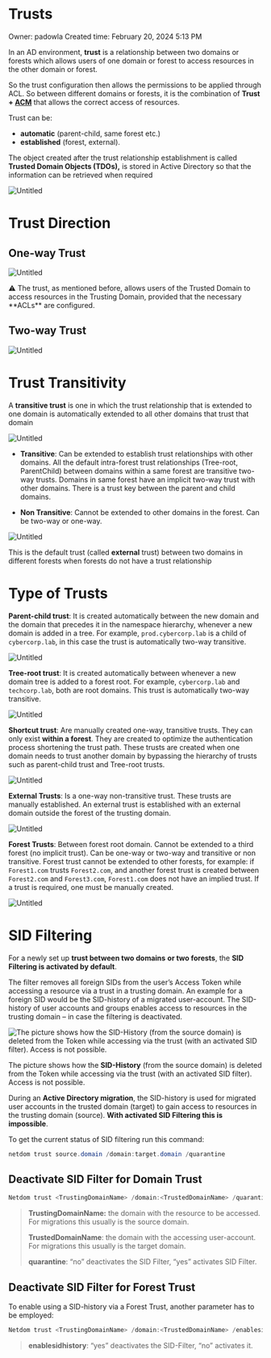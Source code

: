 # Trusts

Owner: padowla
Created time: February 20, 2024 5:13 PM

In an AD environment, **trust** is a relationship between two domains or forests which allows users of one domain or forest to access resources in the other domain or forest.

So the trust configuration then allows the permissions to be applied through ACL. So between different domains or forests, it is the combination of **Trust + [ACM](https://www.notion.so/ACM-ACL-DACL-SACL-be5782955ca24173b9d3078fd6e1b6d5?pvs=21)** that allows the correct access of resources.

Trust can be:

- **automatic** (parent-child, same forest etc.)
- **established** (forest, external).

The object created after the trust relationship establishment is called **Trusted Domain Objects (TDOs),** is stored in Active Directory so that the information can be retrieved when required

![Untitled](Trusts%20589d3dddc9284091b38927fa5621ba5a/Untitled.png)

# Trust Direction

## One-way Trust

![Untitled](Trusts%20589d3dddc9284091b38927fa5621ba5a/Untitled%201.png)

<aside>
⚠️ The trust, as mentioned before, allows users of the Trusted Domain to access resources in the Trusting Domain, provided that the necessary **ACLs** are configured.

</aside>

## Two-way Trust

![Untitled](Trusts%20589d3dddc9284091b38927fa5621ba5a/Untitled%202.png)

# Trust Transitivity

A **transitive trust** is one in which the trust relationship that is extended to one domain is automatically extended to all other domains that trust that domain

![Untitled](Trusts%20589d3dddc9284091b38927fa5621ba5a/Untitled%203.png)

- **Transitive**: Can be extended to establish trust relationships with other domains. All the default intra-forest trust relationships (Tree-root, ParentChild) between domains within a same forest are transitive two-way trusts.
Domains in same forest have an implicit two-way trust with other domains. There is a trust key between the parent and child domains.

- **Non Transitive**: Cannot be extended to other domains in the forest. Can be two-way or one-way.

![Untitled](Trusts%20589d3dddc9284091b38927fa5621ba5a/Untitled%204.png)

This is the default trust (called **external** trust) between two domains in different forests when forests do not have a trust relationship

# Type of Trusts

**Parent-child trust**: It is created automatically between the new domain and the domain that precedes it in the namespace hierarchy, whenever a new domain is added in a tree. For example, `prod.cybercorp.lab` is a child of `cybercorp.lab`, in this case the trust is automatically two-way transitive.

![Untitled](Trusts%20589d3dddc9284091b38927fa5621ba5a/Untitled%205.png)

**Tree-root trust**: It is created automatically between whenever a new domain tree is added to a forest root. For example, `cybercorp.lab` and `techcorp.lab`, both are root domains. This trust is automatically two-way transitive.

![Untitled](Trusts%20589d3dddc9284091b38927fa5621ba5a/Untitled%206.png)

**Shortcut trust**: Are manually created one-way, transitive trusts. They can only exist **within a forest**. They are created to optimize the authentication process shortening the trust path. These trusts are created when one domain needs to trust another domain by bypassing the hierarchy of trusts such as parent-child trust and Tree-root trusts.

![Untitled](Trusts%20589d3dddc9284091b38927fa5621ba5a/Untitled%207.png)

**External Trusts**: Is a one-way non-transitive trust. These trusts are manually established. An external trust is established with an external domain outside the forest of the trusting domain.

![Untitled](Trusts%20589d3dddc9284091b38927fa5621ba5a/Untitled%208.png)

**Forest Trusts**: Between forest root domain. Cannot be extended to a third forest (no implicit trust). Can be one-way or two-way and transitive or non transitive.
Forest trust cannot be extended to other forests, for example:
if `Forest1.com` trusts `Forest2.com`, and another forest trust is created between `Forest2.com` and `Forest3.com`, `Forest1.com` does not have an implied trust. If a trust is required, one must be manually created.

![Untitled](Trusts%20589d3dddc9284091b38927fa5621ba5a/Untitled%209.png)

# SID Filtering

For a newly set up **trust between two domains** **or two forests**, the **SID Filtering is activated by default**. 

The filter removes all foreign SIDs from the user’s Access Token while accessing a resource via a trust in a trusting domain. An example for a foreign SID would be the SID-history of a migrated user-account. The SID-history of user accounts and groups enables access to resources in the trusting domain – in case the filtering is deactivated.

![The picture shows how the **SID-History** (from the source domain) is deleted from the Token while accessing via the trust (with an activated SID filter). Access is not possible.](Trusts%20589d3dddc9284091b38927fa5621ba5a/Untitled%2010.png)

The picture shows how the **SID-History** (from the source domain) is deleted from the Token while accessing via the trust (with an activated SID filter). Access is not possible.

During an **Active Directory migration**, the SID-history is used for migrated user accounts in the trusted domain (target) to gain access to resources in the trusting domain (source). **With activated SID Filtering this is impossible**.

To get the current status of SID filtering run this command:

```powershell
netdom trust source.domain /domain:target.domain /quarantine
```

## **Deactivate SID Filter for Domain Trust**

```powershell
Netdom trust <TrustingDomainName> /domain:<TrustedDomainName> /quarantine:No

```

> **TrustingDomainName:** the domain with the resource to be accessed. For migrations this usually is the source domain.
> 
> 
> **TrustedDomainName**: the domain with the accessing user-account. For migrations this usually is the target domain.
> 
> **quarantine**: “no” deactivates the SID Filter, “yes” activates SID Filter.
> 

## **Deactivate SID Filter for Forest Trust**

To enable using a SID-history via a Forest Trust, another parameter has to be employed:

```powershell
Netdom trust <TrustingDomainName> /domain:<TrustedDomainName> /enablesidhistory:Yes
```

> **enablesidhistory**: “yes” deactivates the SID-Filter, “no” activates it.
>